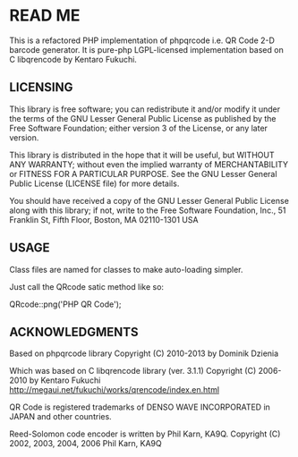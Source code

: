 READ ME
=======

This is a refactored PHP implementation of phpqrcode i.e. QR Code 2-D barcode generator. It is pure-php
LGPL-licensed implementation based on C libqrencode by Kentaro Fukuchi.

## LICENSING ##



This library is free software; you can redistribute it and/or modify it under
the terms of the GNU Lesser General Public License as published by the Free
Software Foundation; either version 3 of the License, or any later version.

This library is distributed in the hope that it will be useful, but WITHOUT ANY
WARRANTY; without even the implied warranty of MERCHANTABILITY or FITNESS FOR A
PARTICULAR PURPOSE. See the GNU Lesser General Public License (LICENSE file)
for more details.

You should have received a copy of the GNU Lesser General Public License along
with this library; if not, write to the Free Software Foundation, Inc., 51
Franklin St, Fifth Floor, Boston, MA 02110-1301 USA

## USAGE ##

Class files are named for classes to make auto-loading simpler.

Just call the QRcode satic method like so:

QRcode::png('PHP QR Code');
  
## ACKNOWLEDGMENTS ##

Based on phpqrcode library
Copyright (C) 2010-2013 by Dominik Dzienia

Which was based on C libqrencode library (ver. 3.1.1) 
Copyright (C) 2006-2010 by Kentaro Fukuchi
http://megaui.net/fukuchi/works/qrencode/index.en.html

QR Code is registered trademarks of DENSO WAVE INCORPORATED in JAPAN and other
countries.

Reed-Solomon code encoder is written by Phil Karn, KA9Q.
Copyright (C) 2002, 2003, 2004, 2006 Phil Karn, KA9Q
 